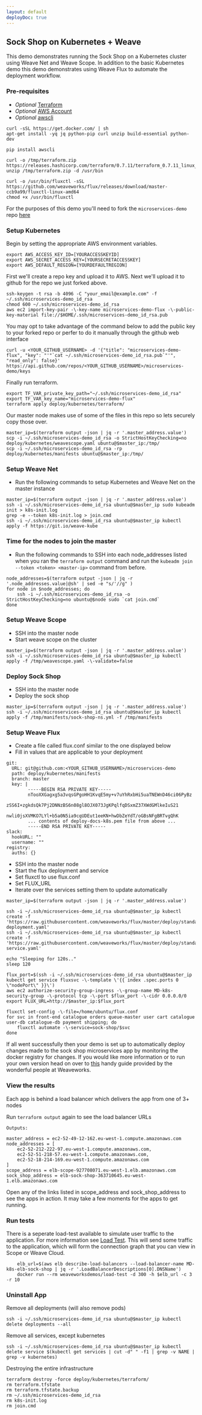 ```yaml
---
layout: default
deployDoc: true
---
```


## Sock Shop on Kubernetes + Weave 

This demo demonstrates running the Sock Shop on a Kubernetes cluster using
Weave Net and Weave Scope. In addition to the basic Kubernetes demo this 
demo demonstrates using Weave Flux to automate the deployment workflow.

### Pre-requisites
* *Optional* [Terraform](https://www.terraform.io/downloads.html)
* *Optional* [AWS Account](https://aws.amazon.com/)
* *Optional* [awscli](http://docs.aws.amazon.com/cli/latest/userguide/installing.html)

<!-- deploy-doc require-env AWS_ACCESS_KEY_ID AWS_SECRET_ACCESS_KEY AWS_DEFAULT_REGION SLACK_WEBHOOK -->
<!-- deploy-doc-start pre-install -->

    curl -sSL https://get.docker.com/ | sh
    apt-get install -yq jq python-pip curl unzip build-essential python-dev

    pip install awscli

    curl -o /tmp/terraform.zip https://releases.hashicorp.com/terraform/0.7.11/terraform_0.7.11_linux_amd64.zip
    unzip /tmp/terraform.zip -d /usr/bin

    curl -o /usr/bin/fluxctl -sSL https://github.com/weaveworks/flux/releases/download/master-ccb9a99/fluxctl-linux-amd64
    chmod +x /usr/bin/fluxctl

<!-- deploy-doc-end -->

For the purposes of this demo you'll need to fork the `microservices-demo` repo <a href="https://github.com/microservices-demo/microservices-demo" target="_blank">here</a>

<!-- deploy-doc-hidden pre-install

    cat > /root/healthcheck.sh <<-EOF
#!/usr/bin/env bash
kubectl delete -\-namespace=sock-shop deployment healthcheck
kubectl run -\-namespace=sock-shop healthcheck -\-image=andrius/alpine-ruby sleep 10000
sleep 90
kube_id=\$(kubectl get pods -\-namespace=sock-shop | grep healthcheck | awk '{print \$}')
kubectl exec -\-namespace=sock-shop \$kube_id -\- sh -c "curl -o healthcheck.rb \"https://raw.githubusercontent.com/microservices-demo/microservices-demo/master/deploy/healthcheck.rb\"; chmod +x ./healthcheck.rb; ./healthcheck.rb -s user,catalogue,queue-master,cart,shipping,payment,orders"
EOF

    mkdir -p ~/.ssh/
    cp $PWD/microservices-demo_id_rsa ~/.ssh/
    ssh-keygen -y -f ~/.ssh/microservices-demo_id_rsa > ~/.ssh/microservices-demo_id_rsa.pub
    aws ec2 describe-key-pairs -\-key-name microservices-demo-flux
    if [ $? -eq 0 ]; then
        touch /root/deploy-exists
    else
        ./deploy/kubernetes/terraform/cleanup.sh
    fi
-->
### Setup Kubernetes

Begin by setting the appropriate AWS environment variables.
```
export AWS_ACCESS_KEY_ID=[YOURACCESSKEYID]
export AWS_SECRET_ACCESS_KEY=[YOURSECRETACCESSKEY]
export AWS_DEFAULT_REGION=[YOURDEFAULTREGION]
```

First we'll create a repo key and upload it to AWS. Next we'll upload it to github for the repo we just forked above.

```
ssh-keygen -t rsa -b 4096 -C "your_email@example.com" -f ~/.ssh/microservices-demo_id_rsa
chmod 600 ~/.ssh/microservices-demo_id_rsa
aws ec2 import-key-pair -\-key-name microservices-demo-flux -\-public-key-material file://$HOME/.ssh/microservices-demo_id_rsa.pub
```

<!-- deploy-doc-hidden create-infrastructure

    if [ ! -f /root/deploy-exists ]; then
        aws ec2 import-key-pair -\-key-name microservices-demo-flux -\-public-key-material file://$HOME/.ssh/microservices-demo_id_rsa.pub
    else
        echo "Flux deployment exists. Skipping. Delete the aws key microservices-demo-flux to redeploy."
    fi

-->

You may opt to take advantage of the command below to add the public key to your forked repo or perfer to do it manually through the github web interface
```
curl -u <YOUR_GITHUB_USERNAME> -d '{"title": "microservices-demo-flux", "key": "'"`cat ~/.ssh/microservices-demo_id_rsa.pub`"'", "read_only": false}' https://api.github.com/repos/<YOUR_GITHUB_USERNAME>/microservices-demo/keys
```

Finally run terraform.

```
export TF_VAR_private_key_path="~/.ssh/microservices-demo_id_rsa"
export TF_VAR_key_name="microservices-demo-flux"
terraform apply deploy/kubernetes/terraform/
```
<!-- deploy-doc-hidden create-infrastructure

    if [ ! -f /root/deploy-exists ]; then
        export TF_VAR_private_key_path="~/.ssh/microservices-demo_id_rsa"
        export TF_VAR_key_name="microservices-demo-flux"
        terraform apply deploy/kubernetes/terraform/
    else
        echo "Flux deployment exists. Skipping. Delete the aws key microservices-demo-flux to redeploy."
    fi

-->

Our master node makes use of some of the files in this repo so lets securely copy those over.

```
master_ip=$(terraform output -json | jq -r '.master_address.value')
scp -i ~/.ssh/microservices-demo_id_rsa -o StrictHostKeyChecking=no deploy/kubernetes/weavescope.yaml ubuntu@$master_ip:/tmp/
scp -i ~/.ssh/microservices-demo_id_rsa -rp deploy/kubernetes/manifests ubuntu@$master_ip:/tmp/
```
<!-- deploy-doc-hidden create-infrastructure

    if [ ! -f /root/deploy-exists ]; then
        master_ip=$(terraform output -json | jq -r '.master_address.value')
        scp -i ~/.ssh/microservices-demo_id_rsa -o StrictHostKeyChecking=no deploy/kubernetes/weavescope.yaml ubuntu@$master_ip:/tmp/
        scp -i ~/.ssh/microservices-demo_id_rsa -rp deploy/kubernetes/manifests ubuntu@$master_ip:/tmp/
    else
        echo "Flux deployment exists. Skipping. Delete the aws key microservices-demo-flux to redeploy."
    fi

-->

### <a name="weavenet"></a>Setup Weave Net
* Run the following commands to setup Kubernetes and Weave Net on the master instance

```
master_ip=$(terraform output -json | jq -r '.master_address.value')
ssh -i ~/.ssh/microservices-demo_id_rsa ubuntu@$master_ip sudo kubeadm init > k8s-init.log
grep -e --token k8s-init.log > join.cmd
ssh -i ~/.ssh/microservices-demo_id_rsa ubuntu@$master_ip kubectl apply -f https://git.io/weave-kube
```

<!-- deploy-doc-hidden create-infrastructure

    if [ ! -f /root/deploy-exists ]; then
        master_ip=$(terraform output -json | jq -r '.master_address.value')
        ssh -i ~/.ssh/microservices-demo_id_rsa ubuntu@$master_ip sudo kubeadm init > k8s-init.log
        grep -e -\-token k8s-init.log > join.cmd
        ssh -i ~/.ssh/microservices-demo_id_rsa ubuntu@$master_ip kubectl apply -f https://git.io/weave-kube
    else
        echo "Flux deployment exists. Skipping. Delete the aws key microservices-demo-flux to redeploy."
    fi

-->

### Time for the nodes to join the master
* Run the following commands to SSH into each node\_addresses listed when you ran the ```terraform output``` command and run the ```kubeadm join --token <token> <master-ip>``` command from before.

```
node_addresses=$(terraform output -json | jq -r '.node_addresses.value|@sh' | sed -e "s/'//g" )
for node in $node_addresses; do
    ssh -i ~/.ssh/microservices-demo_id_rsa -o StrictHostKeyChecking=no ubuntu@$node sudo `cat join.cmd`
done
```

<!-- deploy-doc-hidden create-infrastructure

    if [ ! -f /root/deploy-exists ]; then
        node_addresses=$(terraform output -json | jq -r '.node_addresses.value|@sh' | sed -e "s/'//g" )
        for node in $node_addresses; do
            ssh -i ~/.ssh/microservices-demo_id_rsa -o StrictHostKeyChecking=no ubuntu@$node sudo `cat join.cmd`
        done
    else
        echo "Flux deployment exists. Skipping. Delete the aws key microservices-demo-flux to redeploy."
    fi

-->

### Setup Weave Scope
* SSH into the master node
* Start weave scope on the cluster

```
master_ip=$(terraform output -json | jq -r '.master_address.value')
ssh -i ~/.ssh/microservices-demo_id_rsa ubuntu@$master_ip kubectl apply -f /tmp/weavescope.yaml -\-validate=false
```

<!-- deploy-doc-hidden create-infrastructure

    if [ ! -f /root/deploy-exists ]; then
        master_ip=$(terraform output -json | jq -r '.master_address.value')
        ssh -i ~/.ssh/microservices-demo_id_rsa ubuntu@$master_ip kubectl apply -f /tmp/weavescope.yaml -\-validate=false
    else
        echo "Flux deployment exists. Skipping. Delete the aws key microservices-demo-flux to redeploy."
    fi

-->

### Deploy Sock Shop
* SSH into the master node
* Deploy the sock shop

```
master_ip=$(terraform output -json | jq -r '.master_address.value')
ssh -i ~/.ssh/microservices-demo_id_rsa ubuntu@$master_ip kubectl apply -f /tmp/manifests/sock-shop-ns.yml -f /tmp/manifests
```

<!-- deploy-doc-hidden create-infrastructure

    if [ ! -f /root/deploy-exists ]; then
        master_ip=$(terraform output -json | jq -r '.master_address.value')
        ssh -i ~/.ssh/microservices-demo_id_rsa ubuntu@$master_ip kubectl apply -f /tmp/manifests/sock-shop-ns.yml -f /tmp/manifests
    else
        echo "Flux deployment exists. Skipping. Delete the aws key microservices-demo-flux to redeploy."
    fi

-->

### Setup Weave Flux

* Create a file called flux.conf similar to the one displayed below
* Fill in values that are applicable to your deployment

```
git:
  URL: git@github.com:<YOUR_GITHUB_USERNAME>/microservices-demo
  path: deploy/kubernetes/manifests
  branch: master
  key: |
        -----BEGIN RSA PRIVATE KEY-----
        nTooXXGagxg5a3vqsGPgoHH1KvqE5my+v7uYhRxbHi5uaTNEWnD46ci06PyBz
        zSS6I+zgkdsQk7Pj2DNNzBS6n08gl8OJX073JgKPqlfqDSxmZ37XWdGMlkeIuS21
        nwli0jsXVMKO7LYl+b5a0N5ia9cqUDEut1eeKN+hwDbZeYdT/oGBsNFgBRTvgQhK
        ... contents of deploy-docs-k8s.pem file from above ...
        -----END RSA PRIVATE KEY-----
slack:
  hookURL: ""
  username: ""
registry:
  auths: {}
```

<!-- deploy-doc-hidden pre-install

    if [ ! -f /root/deploy-exists ]; then
        mkdir -p /home/ubuntu/
        cat > /home/ubuntu/flux.conf <<-EOF
git:
  URL: git@github.com:microservices-demo/microservices-demo
  path: deploy/kubernetes/manifests
  branch: master
  key: |
$(cat microservices-demo_id_rsa | sed -e 's/^/    /g')
slack:
  hookURL: $SLACK_WEBHOOK
  username: "deploydocs-flux"
registry:
  auths: {}
EOF
    else
        echo "Flux deployment exists. Skipping. Delete the aws key microservices-demo-flux to redeploy."
    fi

-->

* SSH into the master node
* Start the flux deployment and service
* Set fluxctl to use flux.conf
* Set FLUX_URL
* Iterate over the services setting them to update automatically


```
master_ip=$(terraform output -json | jq -r '.master_address.value')

ssh -i ~/.ssh/microservices-demo_id_rsa ubuntu@$master_ip kubectl create -f 'https://raw.githubusercontent.com/weaveworks/flux/master/deploy/standalone/flux-deployment.yaml'
ssh -i ~/.ssh/microservices-demo_id_rsa ubuntu@$master_ip kubectl create -f 'https://raw.githubusercontent.com/weaveworks/flux/master/deploy/standalone/flux-service.yaml'

echo "Sleeping for 120s.."
sleep 120

flux_port=$(ssh -i ~/.ssh/microservices-demo_id_rsa ubuntu@$master_ip kubectl get service fluxsvc -\-template \'{{ index .spec.ports 0 \"nodePort\" }}\')
aws ec2 authorize-security-group-ingress -\-group-name MD-k8s-security-group -\-protocol tcp -\-port $flux_port -\-cidr 0.0.0.0/0
export FLUX_URL=http://$master_ip:$flux_port

fluxctl set-config -\-file=/home/ubuntu/flux.conf
for svc in front-end catalogue orders queue-master user cart catalogue user-db catalogue-db payment shipping; do
    fluxctl automate -\-service=sock-shop/$svc
done
```

<!-- deploy-doc-hidden create-infrastructure

    if [ ! -f /root/deploy-exists ]; then
        master_ip=$(terraform output -json | jq -r '.master_address.value')

        ssh -i ~/.ssh/microservices-demo_id_rsa ubuntu@$master_ip kubectl create -f 'https://raw.githubusercontent.com/weaveworks/flux/master/deploy/standalone/flux-deployment.yaml'
        ssh -i ~/.ssh/microservices-demo_id_rsa ubuntu@$master_ip kubectl create -f 'https://raw.githubusercontent.com/weaveworks/flux/master/deploy/standalone/flux-service.yaml'

        echo "Sleeping for 120s.."
        sleep 120

        flux_port=$(ssh -i ~/.ssh/microservices-demo_id_rsa ubuntu@$master_ip kubectl get service fluxsvc -\-template \'{{ index .spec.ports 0 \"nodePort\" }}\')
        aws ec2 authorize-security-group-ingress -\-group-name MD-k8s-security-group -\-protocol tcp -\-port $flux_port -\-cidr 0.0.0.0/0
        export FLUX_URL=http://$master_ip:$flux_port

        fluxctl set-config -\-file=/home/ubuntu/flux.conf
        for svc in front-end catalogue orders queue-master user cart catalogue user-db catalogue-db payment shipping; do
            fluxctl automate -\-service=sock-shop/$svc
        done
    else
        echo "Flux deployment exists. Skipping. Delete the aws key microservices-demo-flux to redeploy."
    fi

-->

If all went successfully then your demo is set up to automatically deploy changes made to the sock shop microservices app by monitoring the docker registry for changes. If you would like more information or to run your own version head on over to <a href="https://www.weave.works/guides/cloud-guide-part-2-deploy-continuous-delivery/" target="_blank">this</a> handy guide provided by the wonderful people at Weaveworks.

### View the results
Each app is behind a load balancer which delivers the app from one of 3+ nodes

Run `terraform output` again to see the load balancer URLs
```
Outputs:

master_address = ec2-52-49-12-162.eu-west-1.compute.amazonaws.com
node_addresses = [
    ec2-52-212-222-97.eu-west-1.compute.amazonaws.com,
    ec2-52-51-218-57.eu-west-1.compute.amazonaws.com,
    ec2-52-18-214-169.eu-west-1.compute.amazonaws.com
]
scope_address = elb-scope-927708071.eu-west-1.elb.amazonaws.com
sock_shop_address = elb-sock-shop-363710645.eu-west-1.elb.amazonaws.com
```

Open any of the links listed in scope_address and sock_shop_address to see the apps in action.
It may take a few moments for the apps to get running.

### Run tests

There is a seperate load-test available to simulate user traffic to the application. For more information see [Load Test](#loadtest).
This will send some traffic to the application, which will form the connection graph that you can view in Scope or Weave Cloud.

```
    elb_url=$(aws elb describe-load-balancers --load-balancer-name MD-k8s-elb-sock-shop | jq -r '.LoadBalancerDescriptions[0].DNSName')
    docker run --rm weaveworksdemos/load-test -d 300 -h $elb_url -c 3 -r 10
```

<!-- deploy-doc-hidden run-tests
    master_ip=$(aws ec2 describe-instances -\-filter "Name=tag:Name,Values=MD-k8s-master" "Name=instance-state-name,Values=running"| jq -r '.Reservations[0].Instances[0].PublicDnsName')
    elb_url=$(aws elb describe-load-balancers -\-load-balancer-name MD-k8s-elb-sock-shop | jq -r '.LoadBalancerDescriptions[0].DNSName')

    docker run -\-rm weaveworksdemos/load-test -d 300 -h $elb_url -c 3 -r 10

    scp -i ~/.ssh/microservices-demo_id_rsa -o StrictHostKeyChecking=no /root/healthcheck.sh ubuntu@$master_ip:/home/ubuntu
    ssh -i ~/.ssh/microservices-demo_id_rsa ubuntu@$master_ip "chmod +x /home/ubuntu/healthcheck.sh; ./healthcheck.sh"

    if [ $? -ne 0 ]; then
        exit 1;
    fi

-->

### Uninstall App

Remove all deployments (will also remove pods)
```
ssh -i ~/.ssh/microservices-demo_id_rsa ubuntu@$master_ip kubectl delete deployments --all
```
Remove all services, except kubernetes
```
ssh -i ~/.ssh/microservices-demo_id_rsa ubuntu@$master_ip kubectl delete service $(kubectl get services | cut -d" " -f1 | grep -v NAME | grep -v kubernetes)
```

Destroying the entire infrastructure
    
```
terraform destroy -force deploy/kubernetes/terraform/
rm terraform.tfstate
rm terraform.tfstate.backup
rm ~/.ssh/microservices-demo_id_rsa
rm k8s-init.log
rm join.cmd
```
<!-- deploy-doc-hidden destroy-infrastructure

    if [ ! -f /root/deploy-exists ]; then
        rm ~/.ssh/microservices-demo_id_rsa
        rm k8s-init.log
        rm join.cmd
    else
        echo "Flux deployment exists. Skipping. Delete the aws key microservices-demo-flux to redeploy."
    fi

-->
